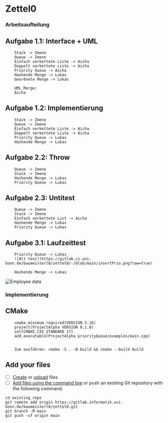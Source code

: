 # Zettel0

### Arbeitsaufteilung

## Aufgabe 1.1: Interface + UML
        Stack -> Imene
        Queue -> Imene
        Einfach verkettete Liste -> Aicha
        Doppelt verkettete Liste -> Aicha
        Priority Queue -> Aicha
        Hashende Menge -> Lukas
        Geordnete Menge -> Lukas 

        UML Merge:
        Aicha 

    
## Aufgabe 1.2: Implementierung
        Stack -> Imene
        Queue -> Imene
        Einfach verkettete Liste -> Aicha
        Doppelt verkettete Liste -> Aicha
        Priority Queue -> Lukas
        Hashende Menge -> Lukas


## Aufgabe 2.2: Throw 
        Queue -> Imene
        Stack -> Imene
        Hashende Menge -> Lukas
        Priority Queue -> Lukas


## Aufgabe 2.3: Untitest
        Queue -> Imene
        Stack -> Imene
        Einfach verkettete List -> Aicha
        Hashende Menge -> Lukas
        Priority Queue -> Lukas


## Aufgabe 3.1: Laufzeittest
        Priority Queue -> Lukas
        ![Alt text](https://gitlab.cs.uni-bonn.de/baumeisterl0/zettel0/-/blob/main/insertPrio.png?raw=true)

        Hashende Menge -> Lukas

![Employee data](/main/insertPrio.png?raw=true "Employee Data title")




### Implementierung

## CMake
        cmake_minimum_required(VERSION 3.16)
        project(ProjectAlpha VERSION 0.1.0)
        set(CMAKE_CXX_STANDARD 17)
        add_executable(ProjectAlpha priorityQueue/examples/main.cpp)
        

        Zum ausführen: cmake -S . -B build && cmake --build build   

    
    


## Add your files

- [ ] [Create](https://docs.gitlab.com/ee/user/project/repository/web_editor.html#create-a-file) or [upload](https://docs.gitlab.com/ee/user/project/repository/web_editor.html#upload-a-file) files
- [ ] [Add files using the command line](https://docs.gitlab.com/ee/gitlab-basics/add-file.html#add-a-file-using-the-command-line) or push an existing Git repository with the following command:

```
cd existing_repo
git remote add origin https://gitlab.informatik.uni-bonn.de/baumeisterl0/zettel0.git
git branch -M main
git push -uf origin main
```
